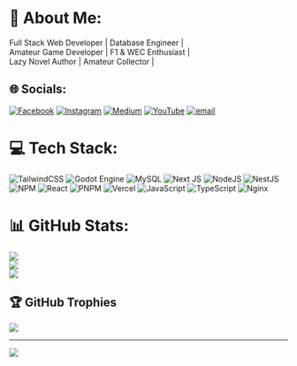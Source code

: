 # 💫 About Me:
Full Stack Web Developer | Database Engineer |<br>Amateur Game Developer | F1 & WEC Enthusiast |<br>Lazy Novel Author | Amateur Collector |


## 🌐 Socials:
[![Facebook](https://img.shields.io/badge/Facebook-%231877F2.svg?logo=Facebook&logoColor=white)](https://facebook.com/rejaka.susanto) [![Instagram](https://img.shields.io/badge/Instagram-%23E4405F.svg?logo=Instagram&logoColor=white)](https://instagram.com/rejakasusanto) [![Medium](https://img.shields.io/badge/Medium-12100E?logo=medium&logoColor=white)](https://medium.com/@@rejakaabim) [![YouTube](https://img.shields.io/badge/YouTube-%23FF0000.svg?logo=YouTube&logoColor=white)](https://youtube.com/@@rezex-dev) [![email](https://img.shields.io/badge/Email-D14836?logo=gmail&logoColor=white)](mailto:abim@rejaka.me) 

# 💻 Tech Stack:
![TailwindCSS](https://img.shields.io/badge/tailwindcss-%2338B2AC.svg?style=flat-square&logo=tailwind-css&logoColor=white) ![Godot Engine](https://img.shields.io/badge/GODOT-%23FFFFFF.svg?style=flat-square&logo=godot-engine) ![MySQL](https://img.shields.io/badge/mysql-4479A1.svg?style=flat-square&logo=mysql&logoColor=white) ![Next JS](https://img.shields.io/badge/Next-black?style=flat-square&logo=next.js&logoColor=white) ![NodeJS](https://img.shields.io/badge/node.js-6DA55F?style=flat-square&logo=node.js&logoColor=white) ![NestJS](https://img.shields.io/badge/nestjs-%23E0234E.svg?style=flat-square&logo=nestjs&logoColor=white) ![NPM](https://img.shields.io/badge/NPM-%23CB3837.svg?style=flat-square&logo=npm&logoColor=white) ![React](https://img.shields.io/badge/react-%2320232a.svg?style=flat-square&logo=react&logoColor=%2361DAFB) ![PNPM](https://img.shields.io/badge/pnpm-%234a4a4a.svg?style=flat-square&logo=pnpm&logoColor=f69220) ![Vercel](https://img.shields.io/badge/vercel-%23000000.svg?style=flat-square&logo=vercel&logoColor=white) ![JavaScript](https://img.shields.io/badge/javascript-%23323330.svg?style=flat-square&logo=javascript&logoColor=%23F7DF1E) ![TypeScript](https://img.shields.io/badge/typescript-%23007ACC.svg?style=flat-square&logo=typescript&logoColor=white) ![Nginx](https://img.shields.io/badge/nginx-%23009639.svg?style=flat-square&logo=nginx&logoColor=white)
# 📊 GitHub Stats:
![](https://github-readme-stats.vercel.app/api?username=REZ3X&theme=gotham&hide_border=false&include_all_commits=true&count_private=true)<br/>
![](https://github-readme-streak-stats.herokuapp.com/?user=REZ3X&theme=gotham&hide_border=false)<br/>
![](https://github-readme-stats.vercel.app/api/top-langs/?username=REZ3X&theme=gotham&hide_border=false&include_all_commits=true&count_private=true&layout=compact)

## 🏆 GitHub Trophies
![](https://github-profile-trophy.vercel.app/?username=REZ3X&theme=radical&no-frame=false&no-bg=false&margin-w=4)

---
[![](https://visitcount.itsvg.in/api?id=REZ3X&icon=0&color=9)](https://visitcount.itsvg.in)

<!-- Proudly created with GPRM ( https://gprm.itsvg.in ) -->
